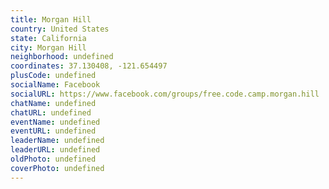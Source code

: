 ```yaml
---
title: Morgan Hill
country: United States
state: California
city: Morgan Hill
neighborhood: undefined
coordinates: 37.130408, -121.654497
plusCode: undefined
socialName: Facebook
socialURL: https://www.facebook.com/groups/free.code.camp.morgan.hill
chatName: undefined
chatURL: undefined
eventName: undefined
eventURL: undefined
leaderName: undefined
leaderURL: undefined
oldPhoto: undefined
coverPhoto: undefined
---
```


